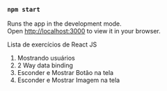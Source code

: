 ### `npm start`

Runs the app in the development mode.\
Open [http://localhost:3000](http://localhost:3000) to view it in your browser.


Lista de exercícios de React JS
1) Mostrando usuários
2) 2 Way data binding
3) Esconder e Mostrar Botão na tela
4) Esconder e Mostrar Imagem na tela
